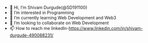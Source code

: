 - 👋 Hi, I’m Shivam Durgude(@SD191100)
- 👀 I’m interested in Programming
- 🌱 I’m currently learning Web Development and Web3
- 💞️ I’m looking to collaborate on Web Development
- 📫 How to reach me linkedIn-https://www.linkedin.com/in/shivam-durgude-490088231/

<!---
SD191100/SD191100 is a ✨ special ✨ repository because its `README.md` (this file) appears on your GitHub profile.
You can click the Preview link to take a look at your changes.
--->
